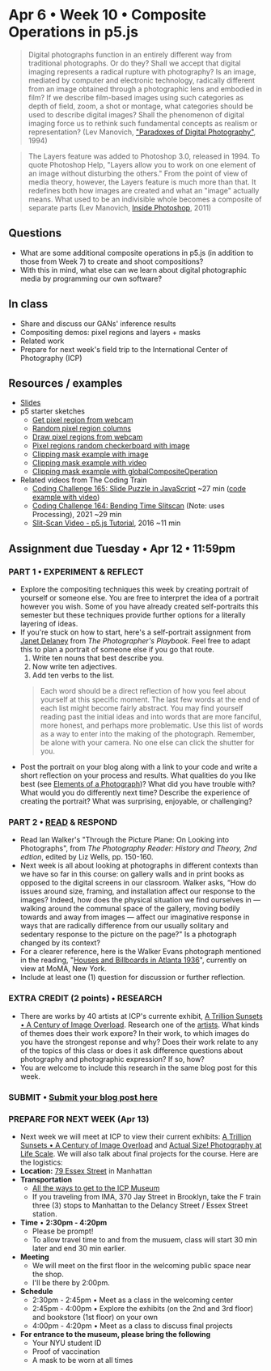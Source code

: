 # Apr 6 • Week 10 • Composite Operations in p5.js

>Digital photographs function in an entirely different way from traditional photographs. Or do they? Shall we accept that digital imaging represents a radical rupture with photography? Is an image, mediated by computer and electronic
technology, radically different from an image obtained through a photographic lens and embodied in film? If we describe film-based images using such categories as depth of field, zoom, a shot or montage, what categories should be used to describe digital images? Shall the phenomenon of digital imaging force us to rethink such fundamental concepts as realism or representation? (Lev Manovich, ["Paradoxes of Digital Photography"](http://manovich.net/index.php/projects/paradoxes-of-digital-photography), 1994)

>The Layers feature was added to Photoshop 3.0, released in 1994. To quote Photoshop Help, "Layers allow you to work on one element of an image without disturbing the others." From the point of view of media theory, however, the Layers feature is much more than that. It redefines both how images are created and what an "image" actually means. What used to be an indivisible whole becomes a composite of separate parts (Lev Manovich, [Inside Photoshop](http://manovich.net/index.php/projects/inside-photoshop), 2011)

## Questions
- What are some additional composite operations in p5.js (in addition to those from Week 7) to create and shoot compositions?
- With this in mind, what else can we learn about digital photographic media by programming our own software?


## In class
- Share and discuss our GANs' inference results
- Compositing demos: pixel regions and layers + masks
- Related work
- Prepare for next week's field trip to the International Center of Photography (ICP)


## Resources / examples
- [Slides](https://drive.google.com/drive/u/0/folders/1YZtWK03TXGCoGmy7WeQYF-BBulZFAbHA)
- p5 starter sketches
    - [Get pixel region from webcam](https://editor.p5js.org/enickles/sketches/CXL8wf31w)
    - [Random pixel region columns](https://editor.p5js.org/enickles/sketches/PROCoBrLw)
    - [Draw pixel regions from webcam](https://editor.p5js.org/enickles/sketches/wQQtTv8LK)
    - [Pixel regions random checkerboard with image](https://editor.p5js.org/enickles/sketches/voDsbat1T)
    - [Clipping mask example with image](https://editor.p5js.org/enickles/sketches/LFIlq3kgj)
    - [Clipping mask example with video](https://editor.p5js.org/enickles/sketches/sSP2tVZvl)
    - [Clipping mask example with globalCompositeOperation](https://editor.p5js.org/enickles/sketches/zPWD1QaAb)
- Related videos from The Coding Train
    - [Coding Challenge 165: Slide Puzzle in JavaScript](https://www.youtube.com/watch?v=uQZLzhrzEs4) ~27 min ([code example with video](https://editor.p5js.org/codingtrain/sketches/YnLX7bGwW))
    - [Coding Challenge 164: Bending Time Slitscan](https://thecodingtrain.com/CodingChallenges/164-time-slitscan.html) (Note: uses Processing), 2021 ~29 min
    - [Slit-Scan Video - p5.js Tutorial](https://www.youtube.com/watch?v=YqVbuMPIRwY), 2016 ~11 min

## Assignment due Tuesday • Apr 12 • 11:59pm 
### PART 1 • EXPERIMENT & REFLECT 
- Explore the compositing techniques this week by creating portrait of yourself or someone else. You are free to interpret the idea of a portrait however you wish. Some of you have already created self-portraits this semester but these techniques provide further options for a literally layering of ideas. 
- If you're stuck on how to start, here's a self-portrait assignment from [Janet Delaney](http://www.janetdelaney.com/) from *The Photographer's Playbook*. Feel free to adapt this to plan a portrait of someone else if you go that route.
    1. Write ten nouns that best describe you.
    2. Now write ten adjectives.
    3. Add ten verbs to the list.
    > Each word should be a direct reflection of how you feel about yourself at this specific moment. The last few words at the end of each list might become fairly abstract. You may find yourself reading past the initial ideas and into words that are more fanciful, more honest, and perhaps more problematic. Use this list of words as a way to enter into the making of the photograph. Remember, be alone with your camera. No one else can click the shutter for you.
- Post the portrait on your blog along with a link to your code and write a short reflection on your process and results. What qualities do you like best (see [Elements of a Photograph](https://github.com/ellennickles/xphoto-s22/blob/main/resources/photograph-elements.md))? What did you have trouble with? What would you do differently next time? Describe the experience of creating the portrait? What was surprising, enjoyable, or challenging?

### PART 2 • [READ](https://drive.google.com/drive/u/0/folders/1YZtWK03TXGCoGmy7WeQYF-BBulZFAbHA) & RESPOND
- Read Ian Walker's "Through the Picture Plane: On Looking into Photographs", from *The Photography Reader: History and Theory, 2nd edtion*, edited by Liz Wells, pp. 150-160.
- Next week is all about looking at photographs in different contexts than we have so far in this course: on gallery walls and in print books as opposed to the digital screens in our classroom. Walker asks, “How do issues around size, framing, and installation affect our response to the images? Indeed, how does the physical situation we find ourselves in — walking around the communal space of the gallery, moving bodily towards and away from images — affect our imaginative response in ways that are radically difference from our usually solitary and sedentary response to the picture on the page?" Is a photograph changed by its context?
- For a clearer reference, here is the Walker Evans photograph mentioned in the reading, "[Houses and Billboards in Atlanta 1936](https://www.moma.org/collection/works/50265)", currently on view at MoMA, New York. 
- Include at least one (1) question for discussion or further reflection.

### EXTRA CREDIT (2 points) • RESEARCH
- There are works by 40 artists at ICP's currente exhibit, [A Trillion Sunsets • A Century of Image Overload](https://www.icp.org/exhibitions/a-trillion-sunsets). Research one of the [artists](https://collectordaily.com/a-trillion-sunsets-a-century-of-image-overload-icp/). What kinds of themes does their work expore? In their work, to which images do you have the strongest reponse and why? Does their work relate to any of the topics of this class or does it ask difference questions about photography and photographic expression? If so, how? 
- You are welcome to include this research in the same blog post for this week.


### SUBMIT • [Submit your blog post here](https://forms.gle/JfwCTv7JqkieZ8yz8)


### PREPARE FOR NEXT WEEK (Apr 13)
- Next week we will meet at ICP to view their current exhibits: [A Trillion Sunsets • A Century of Image Overload](https://www.icp.org/exhibitions/a-trillion-sunsets) and [
Actual Size! Photography at Life Scale](https://www.icp.org/exhibitions/actual-size). We will also talk about final projects for the course. Here are the logistics:
- **Location:** [79 Essex Street](https://goo.gl/maps/26TM2SpbwVFxfm5j6) in Manhattan
- **Transportation** 
    - [All the ways to get to the ICP Museum](https://www.icp.org/contact/find-us)
    - If you traveling from IMA, 370 Jay Street in Brooklyn, take the F train three (3) stops to Manhattan to the Delancy Street / Essex Street station.
- **Time** • **2:30pm - 4:20pm**
    - Please be prompt!
    - To allow travel time to and from the musuem, class will start 30 min later and end 30 min earlier.
- **Meeting** 
    - We will meet on the first floor in the welcoming public space near the shop.  
    - I'll be there by 2:00pm. 
- **Schedule**
    - 2:30pm - 2:45pm • Meet as a class in the welcoming center
    - 2:45pm - 4:00pm • Explore the exhibits (on the 2nd and 3rd floor) and bookstore (1st floor) on your own
    - 4:00pm - 4:20pm • Meet as a class to discuss final projects
- **For entrance to the museum, please bring the following**
    - Your NYU student ID
    - Proof of vaccination
    - A mask to be worn at all times
